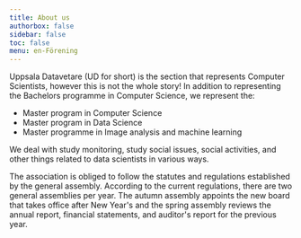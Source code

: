 ```yaml
---
title: About us
authorbox: false
sidebar: false
toc: false
menu: en-Förening
---
```



Uppsala Datavetare (UD for short) is the section that represents Computer Scientists, however this is not the whole story! In addition to representing the Bachelors programme in Computer Science, we represent the:
* Master program in Computer Science
* Master program in Data Science
* Master programme in Image analysis and machine learning

We deal with study monitoring, study social issues, social activities, and other things related to data scientists in various ways.

The association is obliged to follow the statutes and regulations established by the general assembly. According to the current regulations, there are two general assemblies per year. The autumn assembly appoints the new board that takes office after New Year's and the spring assembly reviews the annual report, financial statements, and auditor's report for the previous year.